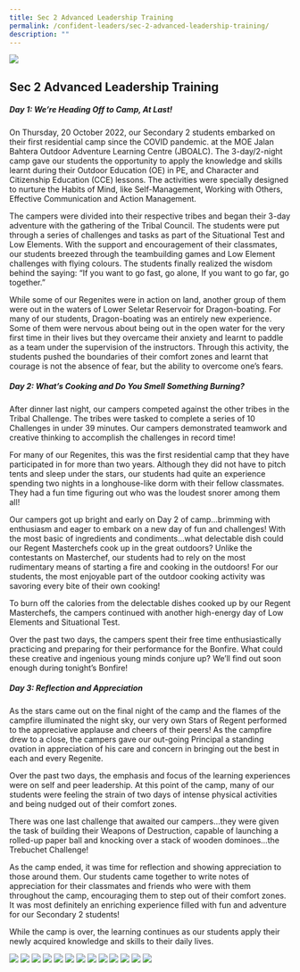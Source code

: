 ```yaml
---
title: Sec 2 Advanced Leadership Training
permalink: /confident-leaders/sec-2-advanced-leadership-training/
description: ""
---
```

![](/images/Sec%202%20Camp/S2%20Camp%202022%20Banner.JPG)

## Sec 2 Advanced Leadership Training

##### Day 1: We’re Heading Off to Camp, At Last!

On Thursday, 20 October 2022, our Secondary 2 students embarked on their first residential camp since the COVID pandemic. at the MOE Jalan Bahtera Outdoor Adventure Learning Centre (JBOALC). The 3-day/2-night camp gave our students the opportunity to apply the knowledge and skills learnt during their Outdoor Education (OE) in PE, and Character and Citizenship Education (CCE) lessons. The activities were specially designed to nurture the Habits of Mind, like Self-Management, Working with Others, Effective Communication and Action Management.

The campers were divided into their respective tribes and began their 3-day adventure with the gathering of the Tribal Council. The students were put through a series of challenges and tasks as part of the Situational Test and Low Elements. With the support and encouragement of their classmates, our students breezed through the teambuilding games and Low Element challenges with flying colours. The students finally realized the wisdom behind the saying: “If you want to go fast, go alone, If you want to go far, go together.”

While some of our Regenites were in action on land, another group of them were out in the waters of Lower Seletar Reservoir for Dragon-boating. For many of our students, Dragon-boating was an entirely new experience. Some of them were nervous about being out in the open water for the very first time in their lives but they overcame their anxiety and learnt to paddle as a team under the supervision of the instructors. Through this activity, the students pushed the boundaries of their comfort zones and learnt that courage is not the absence of fear, but the ability to overcome one’s fears.

##### Day 2: What’s Cooking and Do You Smell Something Burning?

After dinner last night, our campers competed against the other tribes in the Tribal Challenge. The tribes were tasked to complete a series of 10 Challenges in under 39 minutes. Our campers demonstrated teamwork and creative thinking to accomplish the challenges in record time!

For many of our Regenites, this was the first residential camp that they have participated in for more than two years. Although they did not have to pitch tents and sleep under the stars, our students had quite an experience spending two nights in a longhouse-like dorm with their fellow classmates. They had a fun time figuring out who was the loudest snorer among them all!

Our campers got up bright and early on Day 2 of camp…brimming with enthusiasm and eager to embark on a new day of fun and challenges! With the most basic of ingredients and condiments…what delectable dish could our Regent Masterchefs cook up in the great outdoors? Unlike the contestants on Masterchef, our students had to rely on the most rudimentary means of starting a fire and cooking in the outdoors! For our students, the most enjoyable part of the outdoor cooking activity was savoring every bite of their own cooking!

To burn off the calories from the delectable dishes cooked up by our Regent Masterchefs, the campers continued with another high-energy day of Low Elements and Situational Test.

Over the past two days, the campers spent their free time enthusiastically practicing and preparing for their performance for the Bonfire. What could these creative and ingenious young minds conjure up? We’ll find out soon enough during tonight’s Bonfire!

##### Day 3: Reflection and Appreciation

As the stars came out on the final night of the camp and the flames of the campfire illuminated the night sky, our very own Stars of Regent performed to the appreciative applause and cheers of their peers! As the campfire drew to a close, the campers gave our out-going Principal a standing ovation in appreciation of his care and concern in bringing out the best in each and every Regenite.

Over the past two days, the emphasis and focus of the learning experiences were on self and peer leadership. At this point of the camp, many of our students were feeling the strain of two days of intense physical activities and being nudged out of their comfort zones.

There was one last challenge that awaited our campers…they were given the task of building their Weapons of Destruction, capable of launching a rolled-up paper ball and knocking over a stack of wooden dominoes…the Trebuchet Challenge!

As the camp ended, it was time for reflection and showing appreciation to those around them. Our students came together to write notes of appreciation for their classmates and friends who were with them throughout the camp, encouraging them to step out of their comfort zones. It was most definitely an enriching experience filled with fun and adventure for our Secondary 2 students!

While the camp is over, the learning continues as our students apply their newly acquired knowledge and skills to their daily lives.

![](/images/Sec%202%20Camp/S2Camp2022-1.jpg)
![](/images/Sec%202%20Camp/S2Camp2022-2.jpg)
![](/images/Sec%202%20Camp/S2Camp2022-3.jpg)
![](/images/Sec%202%20Camp/S2Camp2022-5.jpg)
![](/images/Sec%202%20Camp/S2Camp2022-6.jpg)
![](/images/Sec%202%20Camp/S2Camp2022-7.jpg)
![](/images/Sec%202%20Camp/S2Camp2022-8.jpg)
![](/images/Sec%202%20Camp/S2Camp2022-9.jpg)
![](/images/Sec%202%20Camp/S2Camp2022-10.jpg)
![](/images/Sec%202%20Camp/S2Camp2022-11.jpg)
![](/images/Sec%202%20Camp/S2Camp2022-12.jpg)
![](/images/Sec%202%20Camp/S2Camp2022-13.jpg)
![](/images/Sec%202%20Camp/S2Camp2022-14.jpg)